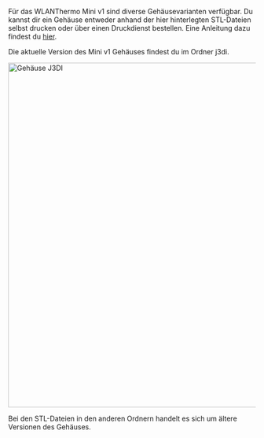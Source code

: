 Für das WLANThermo Mini v1 sind diverse Gehäusevarianten verfügbar. Du kannst dir ein Gehäuse entweder anhand der hier hinterlegten STL-Dateien selbst drucken oder über einen Druckdienst bestellen. Eine Anleitung dazu findest du [hier](https://github.com/WLANThermo/WLANThermo_Hardware/blob/master/mini%20v1/documentation/Geh%C3%A4usebestellung_3DHubs.pdf). 

Die aktuelle Version des Mini v1 Gehäuses findest du im Ordner j3di.

<img src="https://github.com/WLANThermo/WLANThermo_Hardware/blob/master/mini%20v1/case/j3di/Case_J3DI.jpg" alt="Gehäuse J3DI" width="700">

Bei den STL-Dateien in den anderen Ordnern handelt es sich um ältere Versionen des Gehäuses.
